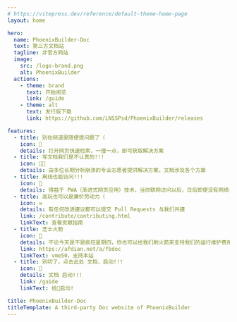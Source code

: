 ```yaml
---
# https://vitepress.dev/reference/default-theme-home-page
layout: home

hero:
  name: PhoenixBuilder-Doc
  text: 第三方文档站
  tagline: 非官方网站
  image:
    src: /logo-brand.png
    alt: PhoenixBuilder
  actions:
    - theme: brand
      text: 开始阅览
      link: /guide
    - theme: alt
      text: 发行版下载
      link: https://github.com/LNSSPsd/PhoenixBuilder/releases

features:
  - title: 别在频道里随便提问题了（
    icon: 🤯
    details: 打开网页快速检索，一搜一点，即可获取解决方案
  - title: 写文档我们是不认真的!!!
    icon: 👨‍💻
    details: 由多位长期分析崩溃的专业志愿者提供解决方案，文档涉及各个方面
  - title: 离线也能访问!!!
    icon: 🔌
    details: 得益于 PWA（渐进式网页应用）技术，当你联网访问以后，日后即使没有网络也可以查阅
  - title: 高玩也可以是廉价劳动力（
    icon: ⚒️
    details: 有任何改进建议都可以提交 Pull Requests 与我们共建
    link: /contribute/contributing.html
    linkText: 查看贡献指南
  - title: 芝士火箭
    icon: 🚀
    details: 不论今天是不是疯狂星期四，你也可以给我们刷火箭来支持我们的运行维护费用（
    link: https://afdian.net/a/fbdoc
    linkText: vme50，支持本站
  - title: 别叨了，点击此处 文档，启动!!!
    icon: 🤪
    details: 文档 启动!!!
    link: /guide
    linkText: 给👴启动!

title: PhoenixBuilder-Doc
titleTemplate: A third-party Doc website of PhoenixBuilder
---
```

